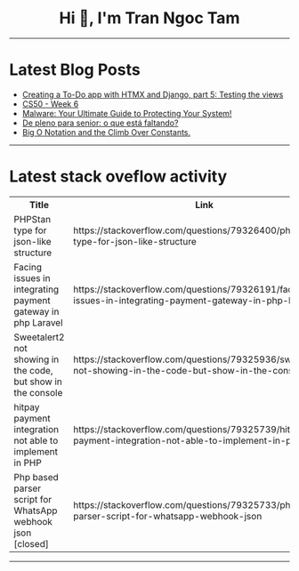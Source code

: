 <h1 align="center">Hi 👋, I'm Tran Ngoc Tam</h1>

---

# Latest Blog Posts 
<!-- BLOG-POST-LIST:START -->
- [Creating a To-Do app with HTMX and Django, part 5: Testing the views](https://dev.to/rodbv/creating-a-to-do-app-with-htmx-and-django-part-5-testing-the-views-2iml)
- [CS50 - Week 6](https://dev.to/udilbar/cs50-week-6-14d9)
- [Malware: Your Ultimate Guide to Protecting Your System!](https://dev.to/tavernetech/malware-your-ultimate-guide-to-protecting-your-system-99b)
- [De pleno para senior: o que está faltando?](https://dev.to/jessilyneh/de-pleno-para-senior-o-que-esta-faltando-568l)
- [Big O Notation and the Climb Over Constants.](https://dev.to/tahsin005/big-o-notation-and-the-climb-over-constants-53lk)
<!-- BLOG-POST-LIST:END -->

---

# Latest stack oveflow activity
<table>
  <tr><th>Title</th><th>Link</th></tr>
  <!-- STACKOVERFLOW:START --><tr><td>PHPStan type for json-like structure</td><td>https://stackoverflow.com/questions/79326400/phpstan-type-for-json-like-structure</td></tr><tr><td>Facing issues in integrating payment gateway in php Laravel</td><td>https://stackoverflow.com/questions/79326191/facing-issues-in-integrating-payment-gateway-in-php-laravel</td></tr><tr><td>Sweetalert2 not showing in the code, but show in the console</td><td>https://stackoverflow.com/questions/79325936/sweetalert2-not-showing-in-the-code-but-show-in-the-console</td></tr><tr><td>hitpay payment integration not able to implement in PHP</td><td>https://stackoverflow.com/questions/79325739/hitpay-payment-integration-not-able-to-implement-in-php</td></tr><tr><td>Php based parser script for WhatsApp webhook json [closed]</td><td>https://stackoverflow.com/questions/79325733/php-based-parser-script-for-whatsapp-webhook-json</td></tr><!-- STACKOVERFLOW:END -->
</table>

---


